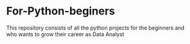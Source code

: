 # For-Python-beginers
This repository consists of all the python projects for the beginners and who wants to grow their career as Data Analyst 
